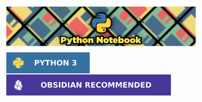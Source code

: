 ![Python Notebook Banner](https://raw.githubusercontent.com/kylecurtis/python-notebook/refs/heads/main/00-assets/banner/python-notebook-banner.png)

![Python Badge](https://raw.githubusercontent.com/kylecurtis/python-notebook/9430f8370e4d12dfb5f6863cd30eedb7410d3bba/00-assets/badges/python-badge.svg)
![Obsidian Badge](https://raw.githubusercontent.com/kylecurtis/python-notebook/9430f8370e4d12dfb5f6863cd30eedb7410d3bba/00-assets/badges/obsidian-badge.svg)

